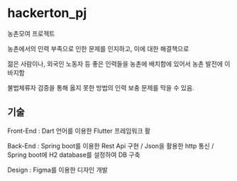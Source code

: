 # hackerton_pj

농촌모여 프로젝트

농촌에서의 인력 부족으로 인한 문제를 인지하고, 이에 대한 해결책으로

젊은 사람이나, 외국인 노동자 등 좋은 인력들을 농촌에 배치함에 있어서 농촌 발전에 이바지함

불법체류자 검증을 통해 옳지 못한 방법의 인력 보충 문제를 막을 수 있음.

기술
-------
Front-End : Dart 언어를 이용한 Flutter 프레임워크 활

Back-End : Spring boot를 이용한 Rest Api 구현 / Json을 활용한 http 통신 / Spring boot에 H2 database를 설정하여 DB 구축

Design : Figma를 이용한 디자인 개발


